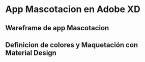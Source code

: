 # App Mascotacion en Adobe XD

## Wareframe de app Mascotacion
## Definicion de colores y Maquetación con Material Design